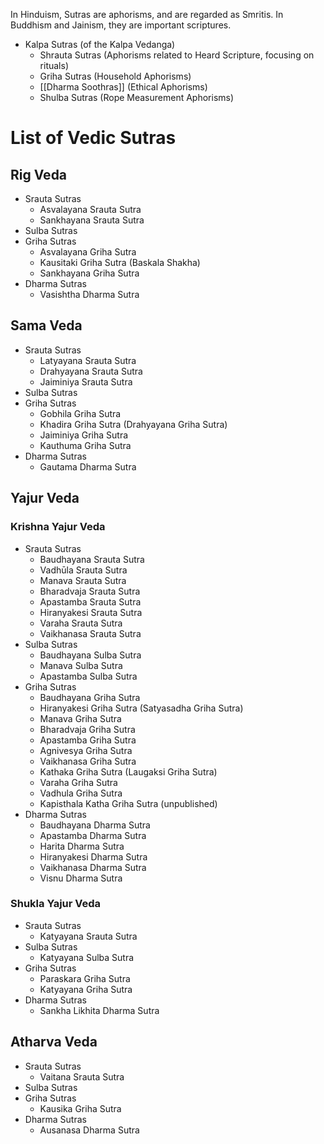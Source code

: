 In Hinduism, Sutras are aphorisms, and are regarded as Smritis.
In Buddhism and Jainism, they are important scriptures.

- Kalpa Sutras (of the Kalpa Vedanga)
	- Shrauta Sutras (Aphorisms related to Heard Scripture, focusing on rituals)
	- Griha Sutras (Household Aphorisms)
	- [[Dharma Soothras]] (Ethical Aphorisms)
	- Shulba Sutras (Rope Measurement Aphorisms)
# List of Vedic Sutras
## Rig Veda
  - Srauta Sutras
	  - Asvalayana Srauta Sutra
	  - Sankhayana Srauta Sutra
  - Sulba Sutras
  - Griha Sutras
	  - Asvalayana Griha Sutra
	  - Kausitaki Griha Sutra (Baskala Shakha)  
	  - Sankhayana Griha Sutra
  - Dharma Sutras
	  - Vasishtha Dharma Sutra
## Sama Veda
  - Srauta Sutras
	  - Latyayana Srauta Sutra  
	  - Drahyayana Srauta Sutra  
	  - Jaiminiya Srauta Sutra
  - Sulba Sutras
  - Griha Sutras
	- Gobhila Griha Sutra  
	- Khadira Griha Sutra (Drahyayana Griha Sutra)  
	- Jaiminiya Griha Sutra  
	- Kauthuma Griha Sutra
  - Dharma Sutras
	  - Gautama Dharma Sutra
## Yajur Veda
### Krishna Yajur Veda
  - Srauta Sutras
	- Baudhayana Srauta Sutra
	- Vadhūla Srauta Sutra  
	- Manava Srauta Sutra  
	- Bharadvaja Srauta Sutra  
	- Apastamba Srauta Sutra  
	- Hiranyakesi Srauta Sutra  
	- Varaha Srauta Sutra  
	- Vaikhanasa Srauta Sutra
  - Sulba Sutras
	- Baudhayana Sulba Sutra  
	- Manava Sulba Sutra  
	- Apastamba Sulba Sutra
  - Griha Sutras
	- Baudhayana Griha Sutra  
	- Hiranyakesi Griha Sutra (Satyasadha Griha Sutra)
	- Manava Griha Sutra  
	- Bharadvaja Griha Sutra  
	- Apastamba Griha Sutra  
	- Agnivesya Griha Sutra  
	- Vaikhanasa Griha Sutra
	- Kathaka Griha Sutra (Laugaksi Griha Sutra)  
	- Varaha Griha Sutra  
	- Vadhula Griha Sutra  
	- Kapisthala Katha Griha Sutra (unpublished)
  - Dharma Sutras
	- Baudhayana Dharma Sutra  
	- Apastamba Dharma Sutra
	- Harita Dharma Sutra
	- Hiranyakesi Dharma Sutra
	- Vaikhanasa Dharma Sutra
	- Visnu Dharma Sutra
### Shukla Yajur Veda
  - Srauta Sutras
	  - Katyayana Srauta Sutra
  - Sulba Sutras
	  - Katyayana Sulba Sutra
  - Griha Sutras
	- Paraskara Griha Sutra  
	- Katyayana Griha Sutra
  - Dharma Sutras
	  - Sankha Likhita Dharma Sutra
## Atharva Veda
- Srauta Sutras
	- Vaitana Srauta Sutra
- Sulba Sutras
- Griha Sutras
	- Kausika Griha Sutra
- Dharma Sutras
	- Ausanasa Dharma Sutra
